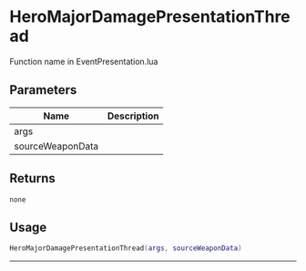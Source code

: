 # HeroMajorDamagePresentationThread

Function name in EventPresentation.lua

## Parameters

| Name             | Description |
| ---------------- | ----------- |
| args             |             |
| sourceWeaponData |             |

## Returns

`none`

## Usage

```lua
HeroMajorDamagePresentationThread(args, sourceWeaponData)
```

---
